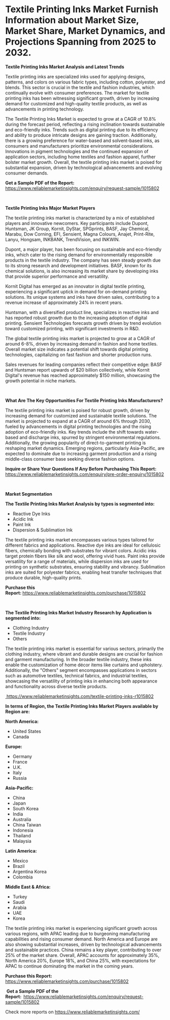 <p><h1>Textile Printing Inks Market Furnish Information about Market Size, Market Share, Market Dynamics, and Projections Spanning from 2025 to 2032.</h1></p><p><strong>Textile Printing Inks Market Analysis and Latest Trends</strong></p>
<p><p>Textile printing inks are specialized inks used for applying designs, patterns, and colors on various fabric types, including cotton, polyester, and blends. This sector is crucial in the textile and fashion industries, which continually evolve with consumer preferences. The market for textile printing inks has been witnessing significant growth, driven by increasing demand for customized and high-quality textile products, as well as advancements in printing technology.</p><p>The Textile Printing Inks Market is expected to grow at a CAGR of 10.8% during the forecast period, reflecting a rising inclination towards sustainable and eco-friendly inks. Trends such as digital printing due to its efficiency and ability to produce intricate designs are gaining traction. Additionally, there is a growing preference for water-based and solvent-based inks, as consumers and manufacturers prioritize environmental considerations. Innovations in pigment technologies and the continued expansion of application sectors, including home textiles and fashion apparel, further bolster market growth. Overall, the textile printing inks market is poised for substantial expansion, driven by technological advancements and evolving consumer demands.</p></p>
<p><strong>Get a Sample PDF of the Report:&nbsp;</strong> <a href="https://www.reliablemarketinsights.com/enquiry/request-sample/1015802?utm_campaign=2535&utm_medium=2&utm_source=Github&utm_content=ia&utm_term=31032025&utm_id=textile-printing-inks">https://www.reliablemarketinsights.com/enquiry/request-sample/1015802</a></p>
<p>&nbsp;</p>
<p><strong>Textile Printing Inks Major Market Players</strong></p>
<p><p>The textile printing inks market is characterized by a mix of established players and innovative newcomers. Key participants include Dupont, Huntsman, JK Group, Kornit, DyStar, SPGprints, BASF, Jay Chemical, Marabu, Dow Corning, EFI, Sensient, Magna Colours, Anajet, Print-Rite, Lanyu, Hongsam, INKBANK, TrendVision, and INKWIN. </p><p>Dupont, a major player, has been focusing on sustainable and eco-friendly inks, which cater to the rising demand for environmentally responsible products in the textile industry. The company has seen steady growth due to its strong research and development initiatives. BASF, known for its chemical solutions, is also increasing its market share by developing inks that provide superior performance and versatility.</p><p>Kornit Digital has emerged as an innovator in digital textile printing, experiencing a significant uptick in demand for on-demand printing solutions. Its unique systems and inks have driven sales, contributing to a revenue increase of approximately 24% in recent years. </p><p>Huntsman, with a diversified product line, specializes in reactive inks and has reported robust growth due to the increasing adoption of digital printing. Sensient Technologies forecasts growth driven by trend evolution toward customized printing, with significant investments in R&D.</p><p>The global textile printing inks market is projected to grow at a CAGR of around 6-8%, driven by increasing demand in fashion and home textiles. Overall market size indicates a potential shift towards digital printing technologies, capitalizing on fast fashion and shorter production runs.</p><p>Sales revenues for leading companies reflect their competitive edge: BASF and Huntsman report upwards of $20 billion collectively, while Kornit Digital's revenue has reached approximately $150 million, showcasing the growth potential in niche markets.</p></p>
<p>&nbsp;</p>
<p><strong>What Are The Key Opportunities For Textile Printing Inks Manufacturers?</strong></p>
<p><p>The textile printing inks market is poised for robust growth, driven by increasing demand for customized and sustainable textile solutions. The market is projected to expand at a CAGR of around 6% through 2030, fueled by advancements in digital printing technologies and the rising adoption of eco-friendly inks. Key trends include the shift towards water-based and discharge inks, spurred by stringent environmental regulations. Additionally, the growing popularity of direct-to-garment printing is reshaping market dynamics. Emerging regions, particularly Asia-Pacific, are expected to dominate due to increasing garment production and a rising middle-class consumer base seeking diverse fashion options.</p></p>
<p><strong>Inquire or Share Your Questions If Any Before Purchasing This Report:</strong> <a href="https://www.reliablemarketinsights.com/enquiry/pre-order-enquiry/1015802?utm_campaign=2535&utm_medium=2&utm_source=Github&utm_content=ia&utm_term=31032025&utm_id=textile-printing-inks">https://www.reliablemarketinsights.com/enquiry/pre-order-enquiry/1015802</a></p>
<p>&nbsp;</p>
<p><strong>Market Segmentation</strong></p>
<p><strong>The Textile Printing Inks Market Analysis by types is segmented into:</strong></p>
<p><ul><li>Reactive Dye Inks</li><li>Acidic Ink</li><li>Paint Ink</li><li>Dispersion & Sublimation Ink</li></ul></p>
<p><p>The textile printing inks market encompasses various types tailored for different fabrics and applications. Reactive dye inks are ideal for cellulosic fibers, chemically bonding with substrates for vibrant colors. Acidic inks target protein fibers like silk and wool, offering vivid hues. Paint inks provide versatility for a range of materials, while dispersion inks are used for printing on synthetic substrates, ensuring stability and vibrancy. Sublimation inks are suited for polyester fabrics, enabling heat transfer techniques that produce durable, high-quality prints.</p></p>
<p><strong>Purchase this Report:&nbsp;</strong><a href="https://www.reliablemarketinsights.com/purchase/1015802?utm_campaign=2535&utm_medium=2&utm_source=Github&utm_content=ia&utm_term=31032025&utm_id=textile-printing-inks">https://www.reliablemarketinsights.com/purchase/1015802</a></p>
<p>&nbsp;</p>
<p><strong>The Textile Printing Inks Market Industry Research by Application is segmented into:</strong></p>
<p><ul><li>Clothing Industry</li><li>Textile Industry</li><li>Others</li></ul></p>
<p><p>The textile printing inks market is essential for various sectors, primarily the clothing industry, where vibrant and durable designs are crucial for fashion and garment manufacturing. In the broader textile industry, these inks enable the customization of home décor items like curtains and upholstery. Additionally, the "Others" segment encompasses applications in sectors such as automotive textiles, technical fabrics, and industrial textiles, showcasing the versatility of printing inks in enhancing both appearance and functionality across diverse textile products.</p></p>
<p><a href="https://www.reliablemarketinsights.com/textile-printing-inks-r1015802?utm_campaign=2535&utm_medium=2&utm_source=Github&utm_content=ia&utm_term=31032025&utm_id=textile-printing-inks">&nbsp;https://www.reliablemarketinsights.com/textile-printing-inks-r1015802</a></p>
<p><strong>In terms of Region, the Textile Printing Inks Market Players available by Region are:</strong></p>
<p>
    <p> <strong> North America: </strong>
        <ul>
            <li>United States</li>
            <li>Canada</li>
        </ul>
        </p> 
    <p> <strong> Europe: </strong>
        <ul>
            <li>Germany</li>
            <li>France</li>
            <li>U.K.</li>
            <li>Italy</li>
            <li>Russia</li>
        </ul>
        </p> 
    <p> <strong> Asia-Pacific: </strong>
        <ul>
            <li>China</li>
            <li>Japan</li>
            <li>South Korea</li>
            <li>India</li>
            <li>Australia</li>
            <li>China Taiwan</li>
            <li>Indonesia</li>
            <li>Thailand</li>
            <li>Malaysia</li>
        </ul>
        </p> 
    <p> <strong> Latin America: </strong>
        <ul>
            <li>Mexico</li>
            <li>Brazil</li>
            <li>Argentina Korea</li>
            <li>Colombia</li>
        </ul>
        </p> 
    <p> <strong> Middle East & Africa: </strong>
        <ul>
            <li>Turkey</li>
            <li>Saudi</li>
            <li>Arabia</li>
            <li>UAE</li>
            <li>Korea</li>
        </ul>
    </p>
    </p>
<p><p>The textile printing inks market is experiencing significant growth across various regions, with APAC leading due to burgeoning manufacturing capabilities and rising consumer demand. North America and Europe are also showing substantial increases, driven by technological advancements and sustainable practices. China remains a key player, contributing to over 25% of the market share. Overall, APAC accounts for approximately 35%, North America 20%, Europe 18%, and China 25%, with expectations for APAC to continue dominating the market in the coming years.</p></p>
<p><strong>Purchase this Report: </strong><a href="https://www.reliablemarketinsights.com/purchase/1015802?utm_campaign=2535&utm_medium=2&utm_source=Github&utm_content=ia&utm_term=31032025&utm_id=textile-printing-inks">https://www.reliablemarketinsights.com/purchase/1015802</a></p>
<p>&nbsp;<strong>Get a Sample PDF of the Report:&nbsp;&nbsp;</strong><a href="https://www.reliablemarketinsights.com/enquiry/request-sample/1015802?utm_campaign=2535&utm_medium=2&utm_source=Github&utm_content=ia&utm_term=31032025&utm_id=textile-printing-inks">https://www.reliablemarketinsights.com/enquiry/request-sample/1015802</a></p>
<p><strong></strong></p>
<p>Check more reports on <a href="https://www.reliablemarketinsights.com/?utm_campaign=2535&utm_medium=2&utm_source=Github&utm_content=ia&utm_term=31032025&utm_id=textile-printing-inks">https://www.reliablemarketinsights.com/</a></p>